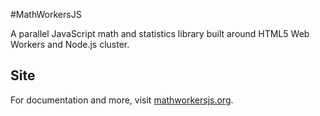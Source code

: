 #MathWorkersJS

A parallel JavaScript math and statistics library built around HTML5 Web Workers
and Node.js cluster.

## Site

For documentation and more, visit [mathworkersjs.org](http://www.mathworkersjs.org).
